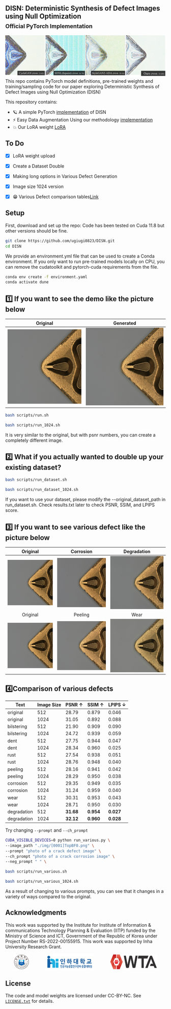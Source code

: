 ## DISN: Deterministic Synthesis of Defect Images using Null Optimization<br><sub>Official PyTorch Implementation</sub>

![Figure 1](./fig/Figure1.jpg)
This repo contains PyTorch model definitions, pre-trained weights and training/sampling code for our paper exploring Deterministic Synthesis of Defect Images using Null Optimization (DISN) 




This repository contains:

* 🪐 A simple PyTorch [implementation](run.sh) of DISN
* ⚡️ Easy Data Augmentation Using our methodology [implementation](run_dataset.sh) 
* 💥 Our LoRA weight [LoRA](./lora/pytorch_lora_weights.safetensors)

## To Do

- [x] LoRA weight upload 
- [x] Create a Dataset Double 
- [x] Making long options in Various Defect Generation 
- [x] Image size 1024 version
- [x] 😁 Various Defect comparison tables[Link](#-4️⃣-Comparison-of-various-defects)


## Setup

First, download and set up the repo:
Code has been tested on Cuda 11.8 but other versions should be fine.

```bash
git clone https://github.com/ugiugi0823/DISN.git
cd DISN
```

We provide an environment.yml file that can be used to create a Conda environment. If you only want to run pre-trained models locally on CPU, you can remove the cudatoolkit and pytorch-cuda requirements from the file.
```bash
conda env create -f environment.yaml
conda activate dune
```


## 1️⃣ If you want to see the demo like the picture below

| Original | Generated |
|:--------:|:---------:|
| ![Original](./fig/result_0.png) | ![Generated](./fig/result_1.png) |

```bash
bash scripts/run.sh
```
```bash
bash scripts/run_1024.sh
```
It is very similar to the original, but with psnr numbers, you can create a completely different image.
## 2️⃣ What if you actually wanted to double up your existing dataset?

```bash
bash scripts/run_dataset.sh

```
```bash
bash scripts/run_dataset_1024.sh

```
If you want to use your dataset, please modify the --original_dataset_path in run_dataset.sh.
Check results.txt later to check PSNR, SSIM, and LPIPS score.


## 3️⃣ If you want to see various defect like the picture below

| Original | Corrosion | Degradation |
|:--------:|:---------:| :---------:|
| ![Original](./fig/result_0.png)| ![Corrosion](./fig/corrosion_[0001]TopBF0.png) | ![Degradation](./fig/degradation_[0001]TopBF0.png) |
| Original | Peeling | Wear |
| ![Original](./fig/result_0.png)| ![Peeling](./fig/peeling_[0001]TopBF0.png) | ![wear](./fig/wear_[0001]TopBF0.png) |


## 4️⃣Comparison of various defects
| Text         | Image Size | PSNR $\uparrow$ | SSIM $\uparrow$ | LPIPS $\downarrow$ |
|--------------|------------|-----------------|-----------------|--------------------|
| original     | 512        | 28.79           | 0.879           | 0.046              |
| original     | 1024       | 31.05           | 0.892           | 0.088              |
| bilstering   | 512        | 21.90           | 0.909           | 0.090              |
| bilstering   | 1024       | 24.72           | 0.939           | 0.059              |
| dent         | 512        | 27.75           | 0.944           | 0.047              |
| dent         | 1024       | 28.34           | 0.960           | 0.025              |
| rust         | 512        | 27.54           | 0.938           | 0.051              |
| rust         | 1024       | 28.76           | 0.948           | 0.040              |
| peeling      | 512        | 28.16           | 0.941           | 0.042              |
| peeling      | 1024       | 28.29           | 0.950           | 0.038              |
| corrosion    | 512        | 29.35           | 0.949           | 0.035              |
| corrosion    | 1024       | 31.24           | 0.959           | 0.040              |
| wear         | 512        | 30.31           | 0.953           | 0.043              |
| wear         | 1024       | 28.71           | 0.950           | 0.030              |
| degradation  | 512        | **31.68**       | **0.954**       | **0.027**          |
| degradation  | 1024       | **32.12**       | **0.960**       | **0.028**          |



Try changing `--prompt` and `--ch_prompt`
```bash
CUDA_VISIBLE_DEVICES=0 python run_various.py \
--image_path "./img/[0001]TopBF0.png" \
--prompt "photo of a crack defect image" \
--ch_prompt "photo of a crack corrosion image" \
--neg_prompt " " \
```


```bash
bash scripts/run_various.sh
```
```bash
bash scripts/run_various_1024.sh
```

As a result of changing to various prompts, you can see that it changes in a variety of ways compared to the original.



## Acknowledgments
This work was supported by the Institute for Institute of Information \& communications Technology Planning \& Evaluation (IITP) funded by the Ministry of Science and ICT, Government of the Republic of Korea under Project Number RS-2022-00155915. This work was supported by Inha University Research Grant.


<div style="display: flex; justify-content: space-around;">
  <img src="./fig/inha.png" width="10%">
  <img src="./fig/ai_center.png" width="30%">
  <img src="./fig/wta2.png" width="30%">
</div>



## License
The code and model weights are licensed under CC-BY-NC. See [`LICENSE.txt`](LICENSE.txt) for details.